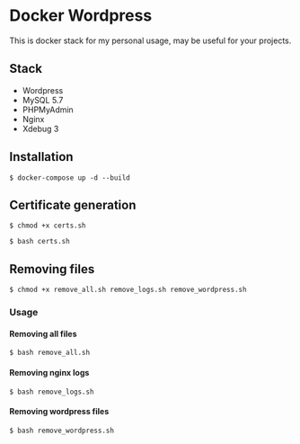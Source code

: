 # Docker Wordpress

This is docker stack for my personal usage, may be useful for your projects.

## Stack

* Wordpress
* MySQL 5.7
* PHPMyAdmin
* Nginx
* Xdebug 3

## Installation

`$ docker-compose up -d --build`

## Certificate generation

`$ chmod +x certs.sh`

`$ bash certs.sh`

## Removing files

`$ chmod +x remove_all.sh remove_logs.sh remove_wordpress.sh`

### Usage

#### Removing all files

`$ bash remove_all.sh`

#### Removing nginx logs

`$ bash remove_logs.sh`

#### Removing wordpress files

`$ bash remove_wordpress.sh`
